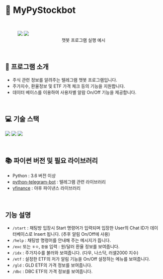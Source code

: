 # 🤖 MyPyStockbot

<br/>

<figure class="half">
<a href="link"><img src="https://github.com/devlogbase/my-py-stockbot/assets/155949809/298f26e2-fe94-41fb-979e-324372b3f4a6"></a>
<a href="link"><img src="https://github.com/devlogbase/my-py-stockbot/assets/155949809/320ae39d-e639-4e03-9a9f-84c720399bb7"></a>
<figcaption align="center">챗봇 프로그램 실행 예시</figcaption>
</figure>

<br/>

## 📢 프로그램 소개

- 주식 관련 정보를 알려주는 텔레그램 챗봇 프로그램입니다.
- 주가지수, 환율정보 및 ETF 가격 체크 등의 기능을 지원합니다.
- 데이터 베이스를 이용하여 사용자별 알람 On/Off 기능을 제공합니다.

<br/>

## 💻️ 기술 스택

<p>
<img src="https://img.shields.io/badge/Python-3776AB?style=for-the-badge&logo=Python&logoColor=white">
<img src="https://img.shields.io/badge/mysql-4479A1?style=for-the-badge&logo=mysql&logoColor=white">
<img src="https://img.shields.io/badge/linux-FCC624?style=for-the-badge&logo=linux&logoColor=black">
</p>

<br/>

## 📚 파이썬 버전 및 필요 라이브러리

- Python : 3.6 버전 이상
- <a href="https://python-telegram-bot.org/">python-telegram-bot</a> : 텔레그램 관련 라이브러리
- <a href="https://github.com/ranaroussi/">yfinance</a> : 야후 파이낸스 라이브러리

<br/>

## 기능 설명

- `/start` : 채팅방 입장시 Start 명령어가 입력되며 입장한 User의 Chat ID가 데이터베이스로 Insert 됩니다. (추후 알림 On/Off에 사용)
- `/help` : 채팅방 명령어를 안내해 주는 메시지가 뜹니다.
- `/exc` 또는 `ㅎㅇ`, `환율` 입력 : 원/달러 환율 정보를 보여줍니다.
- `/idx` : 주가지수를 불러와 보여줍니다. (다우, 나스닥, 러셀2000 지수)
- `/etf` : 설정한 ETF의 저가 알림 기능을 On/Off 설정하는 메뉴를 보여줍니다.
- `/gld` : GLD ETF의 가격 정보를 보여줍니다.
- `/dbc` : DBC ETF의 가격 정보를 보여줍니다.
